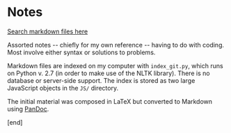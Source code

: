 Notes
=====

[Search markdown files here](http://htmlpreview.github.io/?https://github.com/brannerchinese/notes/blob/master/tester.html)

Assorted notes -- chiefly for my own reference -- having to do with coding. Most involve either syntax or solutions to problems.

Markdown files are indexed on my computer with `index_git.py`, which runs on Python v. 2.7 (in order to make use of the NLTK library). There is no database or server-side support. The index is stored as two large JavaScript objects in the `JS/` directory.

The initial material was composed in LaTeX but converted to Markdown using [PanDoc](http://johnmacfarlane.net/pandoc).

[end]
